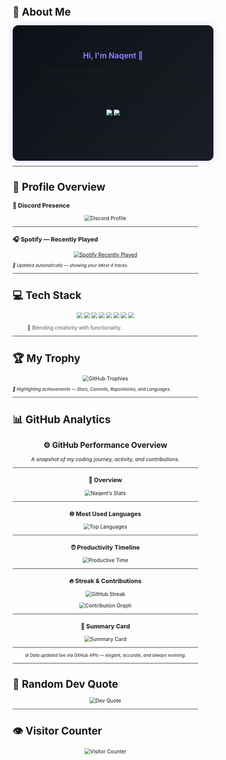 # 💫 About Me
<div align="center">
  <div style="
    background: linear-gradient(135deg, #0d1117 0%, #1a1f25 100%);
    border: 1px solid #30363d;
    border-radius: 15px;
    padding: 40px 45px;
    box-shadow: 0 0 20px rgba(138,124,255,0.25);
    display: inline-block;
    width: 90%;
    max-width: 600px;
  ">

  <h2 style="color:#8A7CFF;">Hi, I'm Naqent 👋</h2>
  <p align="center">
    💼 <b>Discord Bot Developer</b> focused on building interactive, automated, and efficient systems.<br/>
    ⚙️ Skilled in <b>Node.js</b> & <b>Python</b> — combining logic and creativity.<br/>
    🌌 Passionate about creating meaningful digital experiences through code.
  </p>

  <br/>

  <a href="https://discord.com/users/Naqint" target="_blank">
    <img src="https://img.shields.io/badge/Discord%20-%20Naqint-5865F2?style=for-the-badge&logo=discord&logoColor=white"/>
  </a>
  <a href="https://github.com/naqent" target="_blank">
    <img src="https://img.shields.io/badge/GitHub%20-%20naqent-181717?style=for-the-badge&logo=github&logoColor=white"/>
  </a>

  <br/><br/>
  <i>“Building code that connects communities.”</i>

  </div>
</div>

---

# 🪩 Profile Overview

### 🧩 Discord Presence
<p align="center">
  <img src="https://lanyard.cnrad.dev/api/1046360722214490202?theme=dark&bg=0d1117&borderRadius=10px&idleMessage=Probably%20coding%20something%20cool...&animated=true" alt="Discord Profile"/>
</p>

---

### 🎧 Spotify — Recently Played
<p align="center">
  <a href="https://open.spotify.com/user/31shkbtgac5xh3wzijj5bbylp63i" target="_blank">
    <img src="https://spotify-recently-played-readme.vercel.app/api?user=31shkbtgac5xh3wzijj5bbylp63i&count=4&width=480&unique=true&border_radius=12&show_time=true&background_color=0d1117&border_color=8A7CFF" alt="Spotify Recently Played"/>
  </a>
</p>

<sub><i>🎵 Updated automatically — showing your latest 4 tracks.</i></sub>

---

# 💻 Tech Stack

<p align="center">
  <img src="https://img.shields.io/badge/Node.js-43853D?style=for-the-badge&logo=node.js&logoColor=white"/>
  <img src="https://img.shields.io/badge/Python-3776AB?style=for-the-badge&logo=python&logoColor=white"/>
  <img src="https://img.shields.io/badge/JavaScript-F7DF1E?style=for-the-badge&logo=javascript&logoColor=black"/>
  <img src="https://img.shields.io/badge/TypeScript-007ACC?style=for-the-badge&logo=typescript&logoColor=white"/>
  <img src="https://img.shields.io/badge/GitHub-181717?style=for-the-badge&logo=github&logoColor=white"/>
  <img src="https://img.shields.io/badge/Vercel-000000?style=for-the-badge&logo=vercel&logoColor=white"/>
  <img src="https://img.shields.io/badge/Bash-4EAA25?style=for-the-badge&logo=gnu-bash&logoColor=white"/>
  <img src="https://img.shields.io/badge/VSCode-0078D4?style=for-the-badge&logo=visual%20studio%20code&logoColor=white"/>
</p>

> 🎯 Blending creativity with functionality.

---

# 🏆 My Trophy

<p align="center">
  <img src="https://github-profile-trophy.vercel.app/?username=naqent&theme=tokyonight&no-frame=true&no-bg=true&column=4&margin-w=15&margin-h=15" alt="GitHub Trophies" />
</p>

<sub><i>🌟 Highlighting achievements — Stars, Commits, Repositories, and Languages.</i></sub>

---

# 📊 GitHub Analytics

<div align="center">
  
## ⚙️ GitHub Performance Overview  
_A snapshot of my coding journey, activity, and contributions._

---

### 💫 Overview
![Naqent’s Stats](https://github-profile-summary-cards.vercel.app/api/cards/stats?username=naqent&theme=tokyonight&border=30363d&ring=8A7CFF)

---

### 🌐 Most Used Languages
![Top Languages](https://github-profile-summary-cards.vercel.app/api/cards/repos-per-language?username=naqent&theme=tokyonight&border=30363d&ring=8A7CFF)

---

### ⏰ Productivity Timeline
![Productive Time](https://github-profile-summary-cards.vercel.app/api/cards/productive-time?username=naqent&theme=tokyonight&utcOffset=8&border=30363d&ring=8A7CFF)

---

### 🔥 Streak & Contributions
![GitHub Streak](https://github-readme-streak-stats.herokuapp.com/?user=naqent&theme=tokyonight&ring=8A7CFF&fire=8A7CFF&currStreakLabel=8A7CFF&hide_border=false)

![Contribution Graph](https://github-readme-activity-graph.vercel.app/graph?username=naqent&theme=tokyo-night&bg_color=0d1117&color=8A7CFF&line=8A7CFF&point=FFFFFF&hide_border=false)

---

### 🧠 Summary Card
![Summary Card](https://github-profile-summary-cards.vercel.app/api/cards/profile-details?username=naqent&theme=tokyonight&border=30363d&ring=8A7CFF)

---

<sub><i>⚙️ Data updated live via GitHub APIs — elegant, accurate, and always evolving.</i></sub>

</div>

---

# 💬 Random Dev Quote
<p align="center">
  <img src="https://quotes-github-readme.vercel.app/api?type=horizontal&theme=dark" alt="Dev Quote" />
</p>

---

# 👁️ Visitor Counter
<p align="center">
  <img src="https://count.getloli.com/@naqent?theme=asoul" alt="Visitor Counter"/>
</p>

<!-- 🩵 Restored stable version for naqent | Tokyonight theme -->
